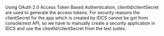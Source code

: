 Using OAuth 2.0 Access Token Based Authentication, clientId/clientSecret are used to generate the access tokens. For security reasons the clientSecret for the app which is created by IDCS cannot be got from console/rest API, so we have to manually create a security application in IDCS and use the clientId/clientSecret from the test suites.
